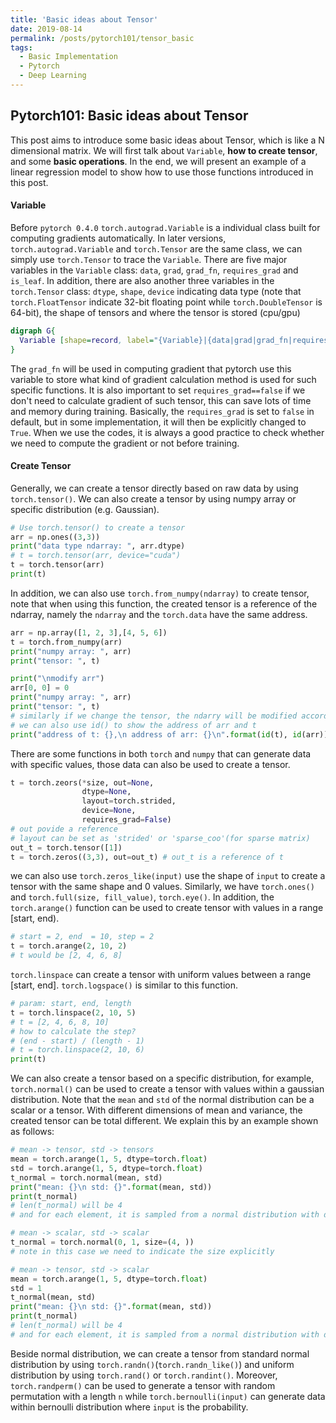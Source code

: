 ```yaml
---
title: 'Basic ideas about Tensor'
date: 2019-08-14
permalink: /posts/pytorch101/tensor_basic
tags:
  - Basic Implementation
  - Pytorch
  - Deep Learning
---
```


## Pytorch101: Basic ideas about Tensor
This post aims to introduce some basic ideas about Tensor, which is like a N dimensional matrix. We will first talk about ``Variable``, __how to create tensor__, and some __basic operations__. In the end, we will present an example of a linear regression model to show how to use those functions introduced in this post.
#### Variable
Before ``pytorch 0.4.0`` ``torch.autograd.Variable`` is a individual class built for computing gradients automatically. In later versions, ``torch.autograd.Variable`` and ``torch.Tensor`` are the same class, we can simply use ``torch.Tensor`` to trace the ``Variable``.
There are five major variables in the ``Variable`` class: ``data``, ``grad``, ``grad_fn``, ``requires_grad`` and ``is_leaf``. In addition, there are also another three variables in the ``torch.Tensor`` class: ``dtype``, ``shape``, ``device`` indicating data type (note that ``torch.FloatTensor`` indicate 32-bit floating point while ``torch.DoubleTensor`` is 64-bit), the shape of tensors and where the tensor is stored (cpu/gpu)

```dot
digraph G{
  Variable [shape=record, label="{Variable}|{data|grad|grad_fn|requires_grad|is_leaf}|{data in Tensor|gradient of data|functions that used to create tensor|indicate if we need to calculate gradient|indicate if it is a leaf node}"];
}
```
The ``grad_fn`` will be used in computing gradient that pytorch use this variable to store what kind of gradient calculation method is used for such specific functions. It is also important to set ``requires_grad==false`` if we don't need to calculate gradient of such tensor, this can save lots of time and memory during training. Basically, the ``requires_grad`` is set to ``false`` in default, but in some implementation, it will then be explicitly changed to ``True``. When we use the codes, it is always a good practice to check whether we need to compute the gradient or not before training.  
#### Create Tensor
Generally, we can create a tensor directly based on raw data by using ``torch.tensor()``. We can also create a tensor by using numpy array or specific distribution (e.g. Gaussian).
```python
# Use torch.tensor() to create a tensor
arr = np.ones((3,3))
print("data type ndarray: ", arr.dtype)
# t = torch.tensor(arr, device="cuda")
t = torch.tensor(arr)
print(t)
```
In addition, we can also use ``torch.from_numpy(ndarray)`` to create tensor, note that when using this function, the created tensor is a reference of the ndarray, namely the ``ndarray`` and the ``torch.data`` have the same address.
```python
arr = np.array([1, 2, 3],[4, 5, 6])
t = torch.from_numpy(arr)
print("numpy array: ", arr)
print("tensor: ", t)

print("\nmodify arr")
arr[0, 0] = 0
print("numpy array: ", arr)
print("tensor: ", t)
# similarly if we change the tensor, the ndarry will be modified accordingly.
# we can also use id() to show the address of arr and t
print("address of t: {},\n address of arr: {}\n".format(id(t), id(arr)))
```
There are some functions in both ``torch`` and ``numpy`` that can generate data with specific values, those data can also be used to create a tensor.

```python
t = torch.zeors(*size, out=None,
                dtype=None,
                layout=torch.strided,
                device=None,
                requires_grad=False)
# out povide a reference
# layout can be set as 'strided' or 'sparse_coo'(for sparse matrix)
out_t = torch.tensor([1])
t = torch.zeros((3,3), out=out_t) # out_t is a reference of t
```
we can also use ``torch.zeros_like(input)`` use the shape of ``input`` to create a tensor with the same shape and 0 values. Similarly, we have ``torch.ones()`` and ``torch.full(size, fill_value)``, ``torch.eye()``. In addition, the ``torch.arange()`` function can be used to create tensor with values in a range [start, end).
```python
# start = 2, end  = 10, step = 2
t = torch.arange(2, 10, 2)
# t would be [2, 4, 6, 8]
```
``torch.linspace`` can create a tensor with uniform values between a range [start, end]. ``torch.logspace()`` is similar to this function.
```python
# param: start, end, length
t = torch.linspace(2, 10, 5)
# t = [2, 4, 6, 8, 10]
# how to calculate the step?
# (end - start) / (length - 1)
# t = torch.linspace(2, 10, 6)
print(t)
```
We can also create a tensor based on a specific distribution, for example, ``torch.normal()`` can be used to create a tensor with values within a gaussian distribution. Note that the ``mean`` and ``std`` of the normal distribution can be a scalar or a tensor. With different dimensions of mean and variance, the created tensor can be total different. We explain this by an example shown as follows:
```python
# mean -> tensor, std -> tensors
mean = torch.arange(1, 5, dtype=torch.float)
std = torch.arange(1, 5, dtype=torch.float)
t_normal = torch.normal(mean, std)
print("mean: {}\n std: {}".format(mean, std))
print(t_normal)
# len(t_normal) will be 4
# and for each element, it is sampled from a normal distribution with different mean and std.

# mean -> scalar, std -> scalar
t_normal = torch.normal(0, 1, size=(4, ))
# note in this case we need to indicate the size explicitly

# mean -> tensor, std -> scalar
mean = torch.arange(1, 5, dtype=torch.float)
std = 1
t_normal(mean, std)
print("mean: {}\n std: {}".format(mean, std))
print(t_normal)
# len(t_normal) will be 4
# and for each element, it is sampled from a normal distribution with different mean but the same std.
```
Beside normal distribution, we can create a tensor from standard normal distribution by using ``torch.randn()``(``torch.randn_like()``) and uniform distribution by using ``torch.rand()`` or ``torch.randint()``. Moreover, ``torch.randperm()`` can be used to generate a tensor with random permutation with a length ``n`` while ``torch.bernoulli(input)`` can generate data within bernoulli distribution where ``input`` is the probability.
